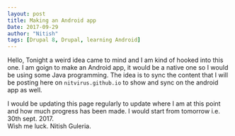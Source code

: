 ```yaml
---
layout: post
title: Making an Android app
Date: 2017-09-29
author: "Nitish"
tags: [Drupal 8, Drupal, learning Android]
---
```

Hello,
Tonight a weird idea came to mind and I am kind of hooked into this one. I am goign to make an Android app, it would be a native one so I would be using some Java programming.
The idea is to sync the content that I will be posting here on `nitvirus.github.io` to show and sync on the android app as well.

I would be updating this page regularly to update where I am at this point and how much progress has been made.
I would start from tomorrow i.e. 30th sept. 2017.
<br />
Wish me luck.
Nitish Guleria.
